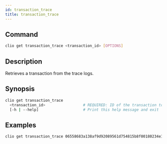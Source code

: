```yaml
---
id: transaction_trace
title: transaction_trace
---
```


## Command

```sh
clio get transaction_trace <transaction_id> [OPTIONS]
```

## Description

Retrieves a transaction from the trace logs.

## Synopsis

```sh
clio get transaction_trace
  <transaction_id>                 # REQUIRED: ID of the transaction to retrieve
  [-h | --help]                    # Print this help message and exit
```

## Examples

```sh
clio get transaction_trace 06558683a138af9d92089561d754815b8f00180234e1903f7acc16433ceae035
```
